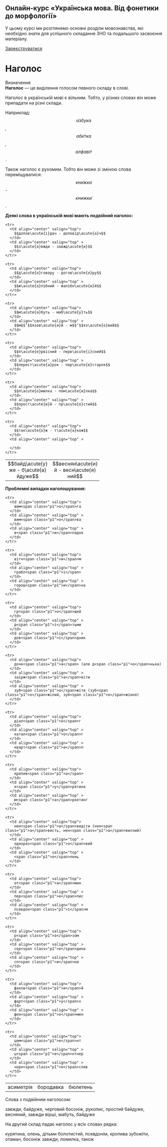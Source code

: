 <div class="banner">
  <h2 class="course">Онлайн-курс «Українська мова. Від фонетики до морфології»</h2>
  <p class="course-description">
     У цьому курсі ми розглянемо основні розділи мовознавства, які необхідно знати для успішного складання ЗНО та подальшого засвоєння матеріалу.<br>
  </p>
    <div class="button-wrapper">
        <a class="registration-button" target="_blank" href="http://bit.ly/2zuYUGS">Зареєструватися</a>
    </div>   
</div>


# Наголос

<div class="eoz-wrap">
<span class="eoz">Визначення</span>
<div class="eoz-text">
<b>Наголос</b> — це видiлення голосом певного складу в словi.
</div>
</div>

Наголос в українськiй мовi є вiльним. Тобто, у рiзних словах вiн може припадати на рiзнi склади.

Наприклад: *$$\acute{а}збука$$, $$аб\acute{е}тка$$, $$алфав\acute{і}т$$*.

Також наголос є рухомим. Тобто вiн може зi змiною слова перемiщуватися: *$$кн\acute{и}жка$$ - $$книжк\acute{и}$$*.

<b>Деякi слова в українськiй мовi мають подвiйний наголос:</b>

<table style="width: 60%;" align="center">
  <body>
    <tr>
      <td align="center" valign="top">
        $$байд\acute{у}же - б\acute{а}йдуже$$
      </td>
      <td align="center" valign="top" >
        $$веснян\acute{и}й - весн\acute{я}ний$$
      </td>
    </tr>

    <tr>
      <td align="center" valign="top">
        $$допов\acute{і}дач - доповід\acute{а}ч$$
      </td>
      <td align="center" valign="top" >
        $$з\acute{а}вжди - завжд\acute{и}$$
      </td>
    </tr>

    <tr>
      <td align="center" valign="top">
        $$д\acute{о}говору - догов\acute{о}ру$$
      </td>
      <td align="center" valign="top" >
        $$ж\acute{а}лібний - жалібн\acute{и}й$$
      </td>
    </tr>

    <tr>
      <td align="center" valign="top">
        $$м\acute{а}буть - маб\acute{у}ть$$
      </td>
      <td align="center" valign="top" >
        $$м$$’$$язов\acute{и}й - м$$’$$яз\acute{о}вий$$
      </td>
    </tr>

    <tr>
      <td align="center" valign="top">
        $$п\acute{е}рвісний - перв\acute{і}сний$$
      </td>
      <td align="center" valign="top" >
        $$перест\acute{а}рок - пер\acute{е}старок$$
      </td>
    </tr>

    <tr>
      <td align="center" valign="top">
        $$п\acute{о}милка - пом\acute{и}лка$$
      </td>
      <td align="center" valign="top" >
        $$прост\acute{и}й - пр\acute{о}стий$$
      </td>
    </tr>

    <tr>
      <td align="center" valign="top">
        $$так\acute{о}ж - т\acute{а}кож$$
      </td>
      <td align="center" valign="top" >
        
      </td>
    </tr>
  </body>
</table>

<b>Проблемнi випадки наголошування:</b>

<table align="center">
  <body>
    <tr>
      <td align="center" valign="top">
        асиметр<span class="p1">і</b>я
      </td>
      <td align="center" valign="top" >
        бор<span class="p1">о</span>давка
      </td>
      <td align="center" valign="top" >
        бюлет<span class="p1">е</span>нь
      </td>
    </tr>

    <tr>
      <td align="center" valign="top">
        вим<span class="p1">о</span>га
      </td>
      <td align="center" valign="top" >
        вим<span class="p1">о</span>ва
      </td>
      <td align="center" valign="top" >
        в<span class="p1">и</span>падок
      </td>
    </tr>

    <tr>
      <td align="center" valign="top">
        вітч<span class="p1">и</span>м
      </td>
      <td align="center" valign="top" >
        грабл<span class="p1">і</span>
      </td>
      <td align="center" valign="top" >
        горош<span class="p1">и</span>на
      </td>
    </tr>

    <tr>
      <td align="center" valign="top">
        гр<span class="p1">о</span>шей
      </td>
      <td align="center" valign="top" >
        д<span class="p1">і</span>тьми
      </td>
      <td align="center" valign="top" >
        дов<span class="p1">і</span>дник
      </td>
    </tr>

    <tr>
      <td align="center" valign="top">
        дочк<span class="p1">а</span> (але д<span class="p1">о</span>нька)
      </td>
      <td align="center" valign="top" >
        заірж<span class="p1">а</span>віти
      </td>
      <td align="center" valign="top" >
        зуб<span class="p1">о</span>жіти (зуб<span class="p1">о</span>жілий, зуб<span class="p1">о</span>жіння)
      </td>
    </tr>

    <tr>
      <td align="center" valign="top">
        діал<span class="p1">о</span>г
      </td>
      <td align="center" valign="top" >
        катал<span class="p1">о</span>г
      </td>
      <td align="center" valign="top" >
        кварт<span class="p1">а</span>л
      </td>
    </tr>

    <tr>
      <td align="center" valign="top">
        кропив<span class="p1">а</span>
      </td>
      <td align="center" valign="top" >
        к<span class="p1">у</span>рятина
      </td>
      <td align="center" valign="top" >
        м<span class="p1">а</span>ркетинг
      </td>
    </tr>

    <tr>
      <td align="center" valign="top">
        нен<span class="p1">а</span>видіти (нен<span class="p1">а</span>висть, нен<span class="p1">а</span>висний)
      </td>
      <td align="center" valign="top" >
        однораз<span class="p1">о</span>вий
      </td>
      <td align="center" valign="top" >
        <span class="p1">о</span>лень
      </td>
    </tr>

    <tr>
      <td align="center" valign="top">
        от<span class="p1">а</span>ман
      </td>
      <td align="center" valign="top" >
        пер<span class="p1">е</span>пис
      </td>
      <td align="center" valign="top" >
        псевдон<span class="p1">і</span>м
      </td>
    </tr>

    <tr>
      <td align="center" valign="top">
        р<span class="p1">а</span>зом
      </td>
      <td align="center" valign="top" >
        сер<span class="p1">е</span>дина
      </td>
      <td align="center" valign="top" >
        сп<span class="p1">и</span>на
      </td>
    </tr>

    <tr>
      <td align="center" valign="top">
        фахов<span class="p1">и</span>й
      </td>
      <td align="center" valign="top" >
        фарт<span class="p1">у</span>х
      </td>
      <td align="center" valign="top" >
        фен<span class="p1">о</span>мен
      </td>
    </tr>

    <tr>
      <td align="center" valign="top">
        цем<span class="p1">е</span>нт
      </td>
      <td align="center" valign="top" >
        ц<span class="p1">е</span>нтнер
      </td>
      <td align="center" valign="top" >
        чорн<span class="p1">о</span>слив
      </td>
    </tr>
  </body>
</table>

<quiz correctLabel="correct" incorrectLabel="incorrect" checkLabel="check">
    <question text="">
        <p>Слова з подвійним наголосом:</p>
        <answer>завжди, байдуже, черговий</answer>
        <answer>босоніж, рукопис, простий</answer>
        <answer correct>байдуже, весняний, завжди</answer>
        <answer>вірші, мабуть, байдуже</answer>
    </question>
    <question text="">
        <p>На другий склад падає наголос у всіх словах рядка:</p>
        <answer>курятина, олень, дітьми</answer>
        <answer>болотистий, псевдонім, кропива</answer>
        <answer correct>зубожіти, отаман, босоніж</answer>
        <answer>завжди, помилка, також</answer>
    </question>
</quiz>
